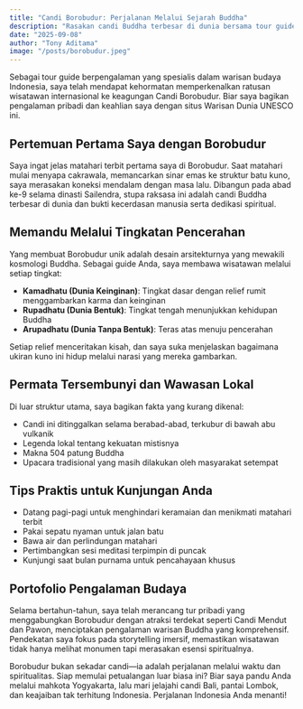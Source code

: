 ```yaml
---
title: "Candi Borobudur: Perjalanan Melalui Sejarah Buddha"
description: "Rasakan candi Buddha terbesar di dunia bersama tour guide ahli, mengungkap misteri kuno dan pencerahan spiritual"
date: "2025-09-08"
author: "Tony Aditama"
image: "/posts/borobudur.jpeg"
---
```


Sebagai tour guide berpengalaman yang spesialis dalam warisan budaya Indonesia, saya telah mendapat kehormatan memperkenalkan ratusan wisatawan internasional ke keagungan Candi Borobudur. Biar saya bagikan pengalaman pribadi dan keahlian saya dengan situs Warisan Dunia UNESCO ini.

## Pertemuan Pertama Saya dengan Borobudur

Saya ingat jelas matahari terbit pertama saya di Borobudur. Saat matahari mulai menyapa cakrawala, memancarkan sinar emas ke struktur batu kuno, saya merasakan koneksi mendalam dengan masa lalu. Dibangun pada abad ke-9 selama dinasti Sailendra, stupa raksasa ini adalah candi Buddha terbesar di dunia dan bukti kecerdasan manusia serta dedikasi spiritual.

## Memandu Melalui Tingkatan Pencerahan

Yang membuat Borobudur unik adalah desain arsitekturnya yang mewakili kosmologi Buddha. Sebagai guide Anda, saya membawa wisatawan melalui setiap tingkat:

- **Kamadhatu (Dunia Keinginan)**: Tingkat dasar dengan relief rumit menggambarkan karma dan keinginan
- **Rupadhatu (Dunia Bentuk)**: Tingkat tengah menunjukkan kehidupan Buddha
- **Arupadhatu (Dunia Tanpa Bentuk)**: Teras atas menuju pencerahan

Setiap relief menceritakan kisah, dan saya suka menjelaskan bagaimana ukiran kuno ini hidup melalui narasi yang mereka gambarkan.

## Permata Tersembunyi dan Wawasan Lokal

Di luar struktur utama, saya bagikan fakta yang kurang dikenal:

- Candi ini ditinggalkan selama berabad-abad, terkubur di bawah abu vulkanik
- Legenda lokal tentang kekuatan mistisnya
- Makna 504 patung Buddha
- Upacara tradisional yang masih dilakukan oleh masyarakat setempat

## Tips Praktis untuk Kunjungan Anda

- Datang pagi-pagi untuk menghindari keramaian dan menikmati matahari terbit
- Pakai sepatu nyaman untuk jalan batu
- Bawa air dan perlindungan matahari
- Pertimbangkan sesi meditasi terpimpin di puncak
- Kunjungi saat bulan purnama untuk pencahayaan khusus

## Portofolio Pengalaman Budaya

Selama bertahun-tahun, saya telah merancang tur pribadi yang menggabungkan Borobudur dengan atraksi terdekat seperti Candi Mendut dan Pawon, menciptakan pengalaman warisan Buddha yang komprehensif. Pendekatan saya fokus pada storytelling imersif, memastikan wisatawan tidak hanya melihat monumen tapi merasakan esensi spiritualnya.

Borobudur bukan sekadar candi—ia adalah perjalanan melalui waktu dan spiritualitas. Siap memulai petualangan luar biasa ini? Biar saya pandu Anda melalui mahkota Yogyakarta, lalu mari jelajahi candi Bali, pantai Lombok, dan keajaiban tak terhitung Indonesia. Perjalanan Indonesia Anda menanti!
